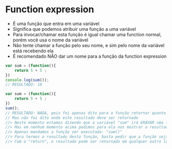 # Function expression 
- É uma função que entra em uma variável 
- Significa que podemos atribuir uma função a uma variável
- Para invocar/chamar esta função é igual chamar uma function normal, porém você usa o nome da variável
- Não tente chamar a função pelo seu nome, e sim pelo nome da variável está recebendo ela
- É recomendado NÃO dar um nome para a função da function expression 

```js 
var sum = (function(){
    return 5 + 5 ;
})
console.log(sum());
// RESULTADO: 10
```

```js 
var sum = (function(){
    return 5 + 5 ;
})
sum();
// RESULTADO: NADA, pois foi apenas dito para a função retornar quanto é 5 + 5
// Mas não foi dito onde este resultado deve ser retornado
//> Neste momento estamos dizendo que a variável "sum" irá GRAVAR uma função               
//> Mas em nenhum momento acima pedimos para ela nos mostrar o resultado do cálculo        
//> Apenas mandamos a função ser executada: "sum()"                                        
//> Para termos o resultado desta função, basta pedir que a função seja escrita no console ou em outro lugar. 
//> Com o "return", o resultado pode ser retornado em qualquer outro lugar, até numa variável por exemplo.
```